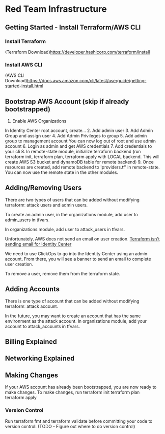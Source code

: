 # Red Team Infrastructure

## Getting Started - Install Terraform/AWS CLI

### Install Terraform

(Terraform Download)<https://developer.hashicorp.com/terraform/install>

### Install AWS CLI

(AWS CLI Download)<https://docs.aws.amazon.com/cli/latest/userguide/getting-started-install.html>

## Bootstrap AWS Account (skip if already bootstrapped)

1. Enable AWS Organizations

In Identity Center root account, create...
2. Add admin user
3. Add Admin Group and assign user
4. Add Admin Privileges to group
5. Add admin group to management account
You can now log out of root and use admin account
6. Login as admin and get AWS credentials
7. Add credentials to your cli
8. In remote-state module, initialize terraform backend
(run terraform init, terraform plan, terraform apply with LOCAL backend. This will create AWS S3 bucket and dynamoDB table for remote backend)
9. Once resources are created, add remote backend to 'providers.tf' in remote-state. You can now use the remote state in the other modules.

## Adding/Removing Users

There are two types of users that can be added without modifying terraform: attack users and admin users.

To create an admin user, in the organizations module, add user to admin_users in tfvars.

In organizations module, add user to attack_users in tfvars.

Unfortunately, AWS does not send an email on user creation.  [Terraform isn't sending email for Identity Center](https://github.com/hashicorp/terraform-provider-aws/issues/28102)

We need to use ClickOps to go into the Identity Center using an admin account. From there, you will see a banner to send an email to complete user creation.

To remove a user, remove them from the terraform state.

## Adding Accounts

There is one type of account that can be added without modifying terraform: attack account.

In the future, you may want to create an account that has the same environment as the attack account. In organizations module, add your account to attack_accounts in tfvars.

## Billing Explained

## Networking Explained

## Making Changes

If your AWS account has already been bootstrapped, you are now ready to make changes.
To make changes, run
terraform init
terraform plan
terraform apply

### Version Control

Run terraform fmt and terraform validate before committing your code to version control. (TODO - Figure out where to do version control)
